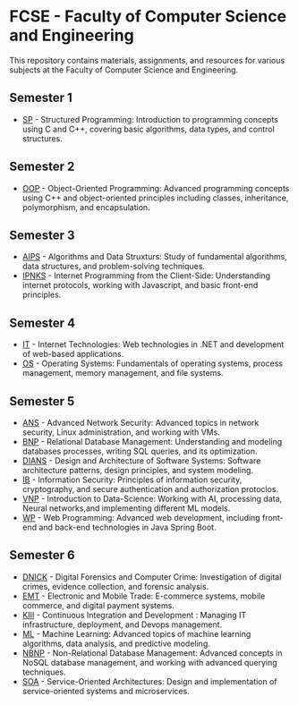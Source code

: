 # FCSE - Faculty of Computer Science and Engineering

This repository contains materials, assignments, and resources for various subjects at the Faculty of Computer Science and Engineering.

## Semester 1
- [SP](Semester-1/SP) - Structured Programming: Introduction to programming concepts using C and C++, covering basic algorithms, data types, and control structures.

## Semester 2
- [OOP](Semester-2/OOP) - Object-Oriented Programming: Advanced programming concepts using C++ and object-oriented principles including classes, inheritance, polymorphism, and encapsulation.

## Semester 3
- [AIPS](Semester-3/AIPS) - Algorithms and Data Struxturs: Study of fundamental algorithms, data structures, and problem-solving techniques.
- [IPNKS](Semester-3/IPNKS) - Internet Programming from the Client-Side: Understanding internet protocols, working with Javascript, and basic front-end principles.

## Semester 4
- [IT](Semester-4/IT) - Internet Technologies: Web technologies in .NET and development of web-based applications.
- [OS](Semester-4/OS) - Operating Systems: Fundamentals of operating systems, process management, memory management, and file systems.

## Semester 5
- [ANS](Semester-5/ANS) - Advanced Network Security: Advanced topics in network security, Linux administration, and working with VMs.
- [BNP](Semester-5/BNP) - Relational Database Management: Understanding and modeling databases processes, writing SQL queries, and its optimization.
- [DIANS](Semester-5/DIANS) - Design and Architecture of Software Systems: Software architecture patterns, design principles, and system modeling.
- [IB](Semester-5/IB) - Information Security: Principles of information security, cryptography, and secure authentication and authorization protoclos.
- [VNP](Semester-5/VNP) - Introduction to Data-Science: Working with AI, processing data, Neural networks,and implementing different ML models.
- [WP](Semester-5/WP) - Web Programming: Advanced web development, including front-end and back-end technologies in Java Spring Boot.

## Semester 6
- [DNICK](Semester-6/DNICK) - Digital Forensics and Computer Crime: Investigation of digital crimes, evidence collection, and forensic analysis.
- [EMT](Semester-6/EMT) - Electronic and Mobile Trade: E-commerce systems, mobile commerce, and digital payment systems.
- [KIII](Semester-6/KIII) - Continuous Integration and Development : Managing IT infrastructure, deployment, and Devops management.
- [ML](Semester-6/ML) - Machine Learning: Advanced topics of machine learning algorithms, data analysis, and predictive modeling.
- [NBNP](Semester-6/NBNP) - Non-Relational Database Management: Advanced concepts in NoSQL database management, and working with advanced querying techniques.
- [SOA](Semester-6/SOA) - Service-Oriented Architectures: Design and implementation of service-oriented systems and microservices.

